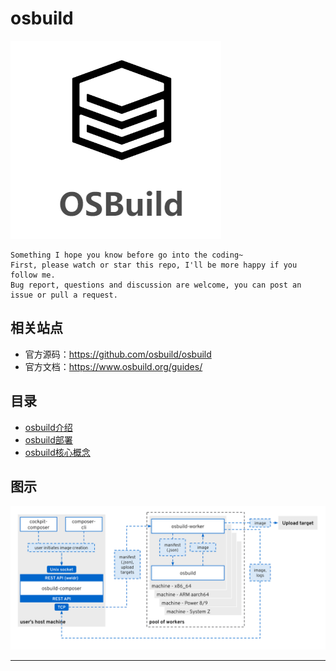 # osbuild

![20221202_220607_37](image/20221202_220607_37.png)

```
Something I hope you know before go into the coding~
First, please watch or star this repo, I'll be more happy if you follow me.
Bug report, questions and discussion are welcome, you can post an issue or pull a request.
```




## 相关站点

* 官方源码：<https://github.com/osbuild/osbuild>
* 官方文档：<https://www.osbuild.org/guides/>




## 目录


* [osbuild介绍](docs/osbuild介绍.md)
* [osbuild部署](docs/osbuild部署.md)
* [osbuild核心概念](docs/osbuild核心概念.md)














## 图示

![20221202_220012_64](image/20221202_220012_64.png)

















































































































































---
